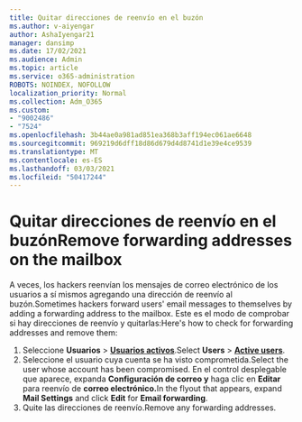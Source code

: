 ```yaml
---
title: Quitar direcciones de reenvío en el buzón
ms.author: v-aiyengar
author: AshaIyengar21
manager: dansimp
ms.date: 17/02/2021
ms.audience: Admin
ms.topic: article
ms.service: o365-administration
ROBOTS: NOINDEX, NOFOLLOW
localization_priority: Normal
ms.collection: Adm_O365
ms.custom:
- "9002486"
- "7524"
ms.openlocfilehash: 3b44ae0a981ad851ea368b3aff194ec061ae6648
ms.sourcegitcommit: 969219d6dff18d86d679d4d8741d1e39e4ce9539
ms.translationtype: MT
ms.contentlocale: es-ES
ms.lasthandoff: 03/03/2021
ms.locfileid: "50417244"
---
```

# <a name="remove-forwarding-addresses-on-the-mailbox"></a><span data-ttu-id="2a3d1-102">Quitar direcciones de reenvío en el buzón</span><span class="sxs-lookup"><span data-stu-id="2a3d1-102">Remove forwarding addresses on the mailbox</span></span>

<span data-ttu-id="2a3d1-103">A veces, los hackers reenvían los mensajes de correo electrónico de los usuarios a sí mismos agregando una dirección de reenvío al buzón.</span><span class="sxs-lookup"><span data-stu-id="2a3d1-103">Sometimes hackers forward users' email messages to themselves by adding a forwarding address to the mailbox.</span></span> <span data-ttu-id="2a3d1-104">Este es el modo de comprobar si hay direcciones de reenvío y quitarlas:</span><span class="sxs-lookup"><span data-stu-id="2a3d1-104">Here's how to check for forwarding addresses and remove them:</span></span>

1. <span data-ttu-id="2a3d1-105">Seleccione **Usuarios**  >  **[Usuarios activos](https://go.microsoft.com/fwlink/p/?linkid=834822)**.</span><span class="sxs-lookup"><span data-stu-id="2a3d1-105">Select **Users** > **[Active users](https://go.microsoft.com/fwlink/p/?linkid=834822)**.</span></span>
1. <span data-ttu-id="2a3d1-106">Seleccione el usuario cuya cuenta se ha visto comprometida.</span><span class="sxs-lookup"><span data-stu-id="2a3d1-106">Select the user whose account has been compromised.</span></span> <span data-ttu-id="2a3d1-107">En el control desplegable que aparece, expanda **Configuración de correo y** haga clic en **Editar** para reenvío de **correo electrónico.**</span><span class="sxs-lookup"><span data-stu-id="2a3d1-107">In the flyout that appears, expand **Mail Settings** and click **Edit** for **Email forwarding**.</span></span>
1. <span data-ttu-id="2a3d1-108">Quite las direcciones de reenvío.</span><span class="sxs-lookup"><span data-stu-id="2a3d1-108">Remove any forwarding addresses.</span></span>

